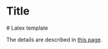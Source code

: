 Title
===
<!-- Table of contents -->

<!-- Table of contents --># Latex template

The details are described in [this page](https://kkensuke.github.io/myjb-en/pages/latex/latex.html).
